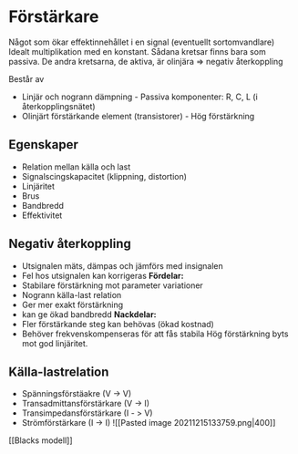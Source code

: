 # Förstärkare
Något som ökar effektinnehållet i en signal (eventuellt sortomvandlare)
Idealt multiplikation med en konstant. Sådana kretsar finns bara som passiva.
De andra kretsarna, de aktiva, är olinjära => negativ återkoppling

Består av
- Linjär och nogrann dämpning
		- Passiva komponenter: R, C, L (i återkopplingsnätet)
- Olinjärt förstärkande element (transistorer)
		- Hög förstärkning

## Egenskaper
- Relation mellan källa och last
- Signalscingskapacitet (klippning, distortion)
- Linjäritet
- Brus
- Bandbredd
- Effektivitet

## Negativ återkoppling
- Utsignalen mäts, dämpas och jämförs med insignalen
- Fel hos utsignalen kan korrigeras
**Fördelar:**
- Stabilare förstärkning mot parameter variationer
- Nogrann källa-last relation
- Ger mer exakt förstärkning
- kan ge ökad bandbredd
**Nackdelar:**
- Fler förstärkande steg kan behövas (ökad kostnad)
- Behöver frekvenskompenseras för att fås stabila
Hög förstärkning byts mot god linjäritet.

## Källa-lastrelation
- Spänningsförstäakre (V -> V)
- Transadmittansförstärkare (V -> I)
- Transimpedansförstärkare (I - > V)
- Strömförstärkare (I -> I)
![[Pasted image 20211215133759.png|400]]

[[Blacks modell]]